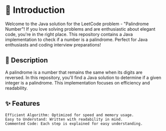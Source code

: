 # 🚀 Introduction

Welcome to the Java solution for the LeetCode problem - "Palindrome Number"! If you love solving problems and are enthusiastic about elegant code, you're in the right place. This repository contains a Java implementation to check if a number is a palindrome. Perfect for Java enthusiasts and coding interview preparations!  
## 📝 Description

A palindrome is a number that remains the same when its digits are reversed. In this repository, you'll find a Java solution to determine if a given integer is a palindrome. This implementation focuses on efficiency and readability.
## ✨ Features

    Efficient Algorithm: Optimized for speed and memory usage.  
    Easy to Understand: Written with readability in mind.  
    Commented Code: Each step is explained for easy understanding.  